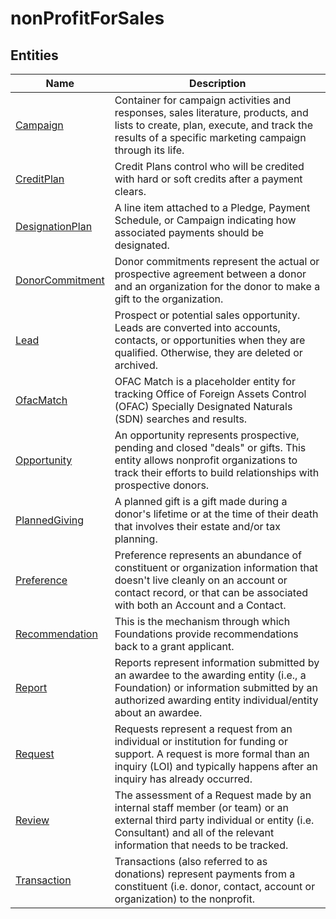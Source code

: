 
# nonProfitForSales


## Entities

|Name|Description|
|---|---|
|[Campaign](Campaign.cdm.json)|Container for campaign activities and responses, sales literature, products, and lists to create, plan, execute, and track the results of a specific marketing campaign through its life.|
|[CreditPlan](CreditPlan.cdm.json)|Credit Plans control who will be credited with hard or soft credits after a payment clears.|
|[DesignationPlan](DesignationPlan.cdm.json)|A line item attached to a Pledge, Payment Schedule, or Campaign indicating how associated payments should be designated.|
|[DonorCommitment](DonorCommitment.cdm.json)|Donor commitments represent the actual or prospective agreement between a donor and an organization for the donor to make a gift to the organization.|
|[Lead](Lead.cdm.json)|Prospect or potential sales opportunity. Leads are converted into accounts, contacts, or opportunities when they are qualified. Otherwise, they are deleted or archived.|
|[OfacMatch](OfacMatch.cdm.json)|OFAC Match is a placeholder entity for tracking Office of Foreign Assets Control (OFAC) Specially Designated Naturals (SDN) searches and results.|
|[Opportunity](Opportunity.cdm.json)|An opportunity represents prospective, pending and closed "deals" or gifts.  This entity allows nonprofit organizations to track their efforts to build relationships with prospective donors.|
|[PlannedGiving](PlannedGiving.cdm.json)|A planned gift is a gift made during a donor's lifetime or at the time of their death that involves their estate and/or tax planning.|
|[Preference](Preference.cdm.json)|Preference represents an abundance of constituent or organization information that doesn't live cleanly on an account or contact record, or that can be associated with both an Account and a Contact.|
|[Recommendation](Recommendation.cdm.json)|This is the mechanism through which Foundations provide recommendations back to a grant applicant.|
|[Report](Report.cdm.json)|Reports represent information submitted by an awardee to the awarding entity (i.e., a Foundation) or information submitted by an authorized awarding entity individual/entity about an awardee.|
|[Request](Request.cdm.json)|Requests represent a request from an individual or institution for funding or support. A request is more formal than an inquiry (LOI) and typically happens after an inquiry has already occurred.|
|[Review](Review.cdm.json)|The assessment of a Request made by an internal staff member (or team) or an external third party individual or entity (i.e. Consultant) and all of the relevant information that needs to be tracked.|
|[Transaction](Transaction.cdm.json)|Transactions (also referred to as donations) represent payments from a constituent (i.e. donor, contact, account or organization) to the nonprofit.|
